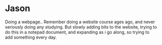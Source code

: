 # Jason

Doing a webpage.. Remember doing a website course ages ago, and never seriously doing any studying.  But slowly adding bits to the website, trying to 
do this in a notepad document, and expanding as i go along, so trying to add something every day. 

